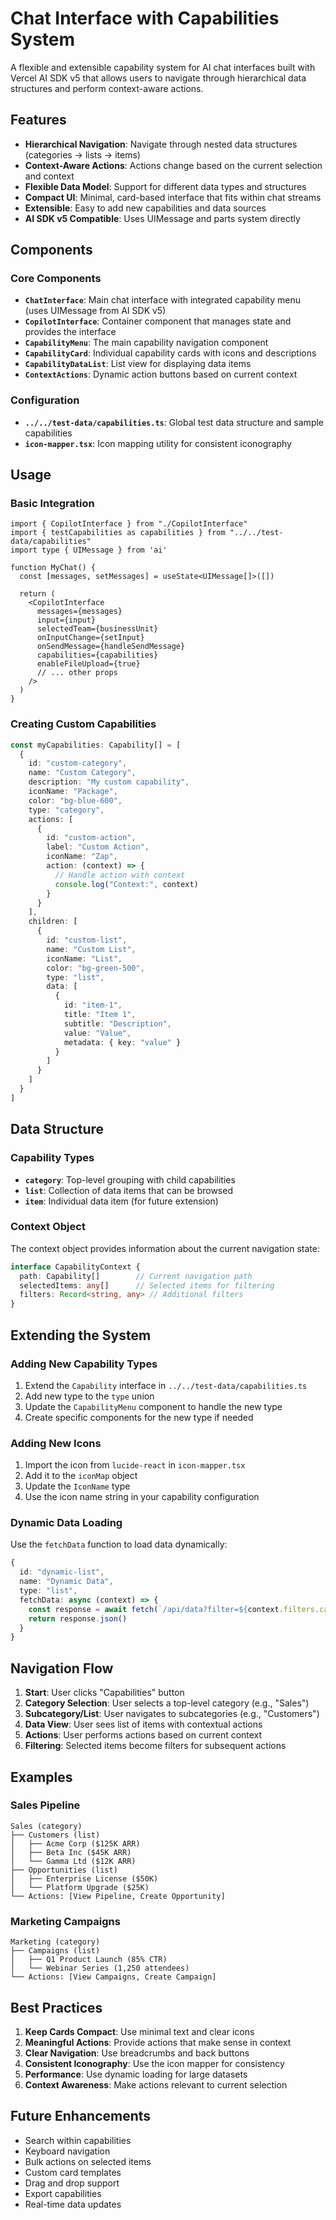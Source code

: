 # Chat Interface with Capabilities System

A flexible and extensible capability system for AI chat interfaces built with Vercel AI SDK v5 that allows users to navigate through hierarchical data structures and perform context-aware actions.

## Features

- **Hierarchical Navigation**: Navigate through nested data structures (categories → lists → items)
- **Context-Aware Actions**: Actions change based on the current selection and context
- **Flexible Data Model**: Support for different data types and structures
- **Compact UI**: Minimal, card-based interface that fits within chat streams
- **Extensible**: Easy to add new capabilities and data sources
- **AI SDK v5 Compatible**: Uses UIMessage and parts system directly

## Components

### Core Components

- **`ChatInterface`**: Main chat interface with integrated capability menu (uses UIMessage from AI SDK v5)
- **`CopilotInterface`**: Container component that manages state and provides the interface
- **`CapabilityMenu`**: The main capability navigation component
- **`CapabilityCard`**: Individual capability cards with icons and descriptions
- **`CapabilityDataList`**: List view for displaying data items
- **`ContextActions`**: Dynamic action buttons based on current context

### Configuration

- **`../../test-data/capabilities.ts`**: Global test data structure and sample capabilities
- **`icon-mapper.tsx`**: Icon mapping utility for consistent iconography

## Usage

### Basic Integration

```tsx
import { CopilotInterface } from "./CopilotInterface"
import { testCapabilities as capabilities } from "../../test-data/capabilities"
import type { UIMessage } from 'ai'

function MyChat() {
  const [messages, setMessages] = useState<UIMessage[]>([])
  
  return (
    <CopilotInterface
      messages={messages}
      input={input}
      selectedTeam={businessUnit}
      onInputChange={setInput}
      onSendMessage={handleSendMessage}
      capabilities={capabilities}
      enableFileUpload={true}
      // ... other props
    />
  )
}
```

### Creating Custom Capabilities

```typescript
const myCapabilities: Capability[] = [
  {
    id: "custom-category",
    name: "Custom Category",
    description: "My custom capability",
    iconName: "Package",
    color: "bg-blue-600",
    type: "category",
    actions: [
      {
        id: "custom-action",
        label: "Custom Action",
        iconName: "Zap",
        action: (context) => {
          // Handle action with context
          console.log("Context:", context)
        }
      }
    ],
    children: [
      {
        id: "custom-list",
        name: "Custom List",
        iconName: "List",
        color: "bg-green-500",
        type: "list",
        data: [
          {
            id: "item-1",
            title: "Item 1",
            subtitle: "Description",
            value: "Value",
            metadata: { key: "value" }
          }
        ]
      }
    ]
  }
]
```

## Data Structure

### Capability Types

- **`category`**: Top-level grouping with child capabilities
- **`list`**: Collection of data items that can be browsed
- **`item`**: Individual data item (for future extension)

### Context Object

The context object provides information about the current navigation state:

```typescript
interface CapabilityContext {
  path: Capability[]        // Current navigation path
  selectedItems: any[]      // Selected items for filtering
  filters: Record<string, any> // Additional filters
}
```

## Extending the System

### Adding New Capability Types

1. Extend the `Capability` interface in `../../test-data/capabilities.ts`
2. Add new type to the `type` union
3. Update the `CapabilityMenu` component to handle the new type
4. Create specific components for the new type if needed

### Adding New Icons

1. Import the icon from `lucide-react` in `icon-mapper.tsx`
2. Add it to the `iconMap` object
3. Update the `IconName` type
4. Use the icon name string in your capability configuration

### Dynamic Data Loading

Use the `fetchData` function to load data dynamically:

```typescript
{
  id: "dynamic-list",
  name: "Dynamic Data",
  type: "list",
  fetchData: async (context) => {
    const response = await fetch(`/api/data?filter=${context.filters.category}`)
    return response.json()
  }
}
```

## Navigation Flow

1. **Start**: User clicks "Capabilities" button
2. **Category Selection**: User selects a top-level category (e.g., "Sales")
3. **Subcategory/List**: User navigates to subcategories (e.g., "Customers")
4. **Data View**: User sees list of items with contextual actions
5. **Actions**: User performs actions based on current context
6. **Filtering**: Selected items become filters for subsequent actions

## Examples

### Sales Pipeline

```
Sales (category)
├── Customers (list)
│   ├── Acme Corp ($125K ARR)
│   ├── Beta Inc ($45K ARR)
│   └── Gamma Ltd ($12K ARR)
├── Opportunities (list)
│   ├── Enterprise License ($50K)
│   └── Platform Upgrade ($25K)
└── Actions: [View Pipeline, Create Opportunity]
```

### Marketing Campaigns

```
Marketing (category)
├── Campaigns (list)
│   ├── Q1 Product Launch (85% CTR)
│   └── Webinar Series (1,250 attendees)
└── Actions: [View Campaigns, Create Campaign]
```

## Best Practices

1. **Keep Cards Compact**: Use minimal text and clear icons
2. **Meaningful Actions**: Provide actions that make sense in context
3. **Clear Navigation**: Use breadcrumbs and back buttons
4. **Consistent Iconography**: Use the icon mapper for consistency
5. **Performance**: Use dynamic loading for large datasets
6. **Context Awareness**: Make actions relevant to current selection

## Future Enhancements

- Search within capabilities
- Keyboard navigation
- Bulk actions on selected items
- Custom card templates
- Drag and drop support
- Export capabilities
- Real-time data updates
